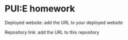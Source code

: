 # PUI:E homework

Deployed website: add the URL to your deployed website

Repository link: add the URL to this repository

